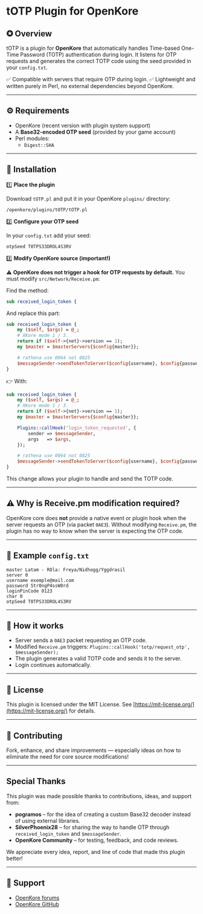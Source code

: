 # tOTP Plugin for OpenKore

## ✪ Overview

tOTP is a plugin for **OpenKore** that automatically handles Time-based One-Time Password (TOTP) authentication during login.
It listens for OTP requests and generates the correct TOTP code using the seed provided in your `config.txt`.

✅ Compatible with servers that require OTP during login.
✅ Lightweight and written purely in Perl, no external dependencies beyond OpenKore.

---

## ⚙ Requirements

* OpenKore (recent version with plugin system support)
* A **Base32-encoded OTP seed** (provided by your game account)
* Perl modules:
  * `Digest::SHA`

---

## 🚀 Installation

1️⃣ **Place the plugin**

Download `tOTP.pl` and put it in your OpenKore `plugins/` directory:

```
/openkore/plugins/tOTP/tOTP.pl
```

2️⃣ **Configure your OTP seed**

In your `config.txt` add your seed:

```
otpSeed T0TPS33DROL4S3RV
```

3️⃣ **Modify OpenKore source (important!)**

⚠ **OpenKore does not trigger a hook for OTP requests by default.**
You must modify `src/Network/Receive.pm`:

Find the method:

```perl
sub received_login_token {
```

And replace this part:

```perl
sub received_login_token {
	my ($self, $args) = @_;
	# XKore mode 1 / 3.
	return if ($self->{net}->version == 1);
	my $master = $masterServers{$config{master}};

	# rathena use 0064 not 0825
	$messageSender->sendTokenToServer($config{username}, $config{password}, $master->{master_version}, $master->{version}, $args->{login_token}, $args->{len}, $master->{OTP_ip}, $master->{OTP_port});
}
```

👉 With:

```perl
sub received_login_token {
	my ($self, $args) = @_;
	# XKore mode 1 / 3.
	return if ($self->{net}->version == 1);
	my $master = $masterServers{$config{master}};

	Plugins::callHook('login_token_requested', {
		sender => $messageSender,
		args   => $args,
	});

	# rathena use 0064 not 0825
	$messageSender->sendTokenToServer($config{username}, $config{password}, $master->{master_version}, $master->{version}, $args->{login_token}, $args->{len}, $master->{OTP_ip}, $master->{OTP_port});
}
```

This change allows your plugin to handle and send the TOTP code.

---

## ⚠ Why is Receive.pm modification required?

OpenKore core does **not** provide a native event or plugin hook when the server requests an OTP (via packet `0AE3`).
Without modifying `Receive.pm`, the plugin has no way to know when the server is expecting the OTP code.

---

## 📝 Example `config.txt`

```
master Latam - ROla: Freya/Nidhogg/Yggdrasil
server 0
username exemple@mail.com
password Str0ngP4ssW0rd
loginPinCode 0123
char 0
otpSeed T0TPS33DROL4S3RV
```

---

## 🔑 How it works

* Server sends a `0AE3` packet requesting an OTP code.
* Modified `Receive.pm` triggers: `Plugins::callHook('totp/request_otp', $messageSender);`
* The plugin generates a valid TOTP code and sends it to the server.
* Login continues automatically.

---

## 📜 License

This plugin is licensed under the MIT License.
See [https://mit-license.org/](https://mit-license.org/) for details.

---

## 🤝 Contributing

Fork, enhance, and share improvements — especially ideas on how to eliminate the need for core source modifications!

---

## Special Thanks

This plugin was made possible thanks to contributions, ideas, and support from:

- **pogramos** – for the idea of creating a custom Base32 decoder instead of using external libraries.
- **SilverPhoenix28** – for sharing the way to handle OTP through `received_login_token` and `$messageSender`.
- **OpenKore Community** – for testing, feedback, and code reviews.

We appreciate every idea, report, and line of code that made this plugin better!

---

## 💬 Support

* [OpenKore forums](https://forums.openkore.com/)
* [OpenKore GitHub](https://github.com/OpenKore/openkore)

